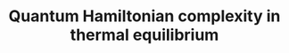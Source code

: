---
title: "Quantum Hamiltonian complexity in thermal equilibrium"
collection: publications
permalink: /publication/2022-01 01-Quantum-Hamiltonian-complexity-in-thermal-equilibrium
authors: 'Sergey Bravyi, Anirban Chowdhury, David Gosset, Pawel Wocjan, '
year: 2022
venue: 'Nature Physics'
volpages: ' 18 1367--1370'
paperurl: 'https://doi.org/10.1038/s41567-022-01742-5'
citation: 'Sergey Bravyi, Anirban Chowdhury, David Gosset, Pawel Wocjan,  Nature Physics,  18 1367--1370 (2022).'
---